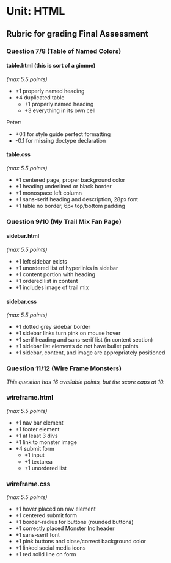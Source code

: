 # Unit: HTML

## Rubric for grading Final Assessment

### Question 7/8 (Table of Named Colors)

#### table.html (this is sort of a gimme)
*(max 5.5 points)*

* +1 properly named heading
* +4 duplicated table
  * +1 properly named heading
  * +3 everything in its own cell

Peter:
* +0.1 for style guide perfect formatting
* -0.1 for missing doctype declaration

#### table.css
*(max 5.5 points)*

* +1 centered page, proper background color
* +1 heading underlined or black border
* +1 monospace left column
* +1 sans-serif heading and description, 28px font
* +1 table no border, 6px top/bottom padding

### Question 9/10 (My Trail Mix Fan Page)

#### sidebar.html
*(max 5.5 points)*

* +1 left sidebar exists
* +1 unordered list of hyperlinks in sidebar
* +1 content portion with heading
* +1 ordered list in content
* +1 includes image of trail mix

#### sidebar.css
*(max 5.5 points)*

* +1 dotted grey sidebar border
* +1 sidebar links turn pink on mouse hover
* +1 serif heading and sans-serif list (in content section)
* +1 sidebar list elements do not have bullet points
* +1 sidebar, content, and image are appropriately positioned

### Question 11/12 (Wire Frame Monsters)
*This question has 16 available points, but the score caps at 10.*

### wireframe.html
*(max 5.5 points)*

* +1 nav bar element
* +1 footer element
* +1 at least 3 divs
* +1 link to monster image
* +4 submit form
  * +1 input
  * +1 textarea
  * +1 unordered list

### wireframe.css
*(max 5.5 points)*

* +1 hover placed on nav element
* +1 centered submit form
* +1 border-radius for buttons (rounded buttons)
* +1 correctly placed Monster Inc header
* +1 sans-serif font
* +1 pink buttons and close/correct background color
* +1 linked social media icons
* +1 red solid line on form
